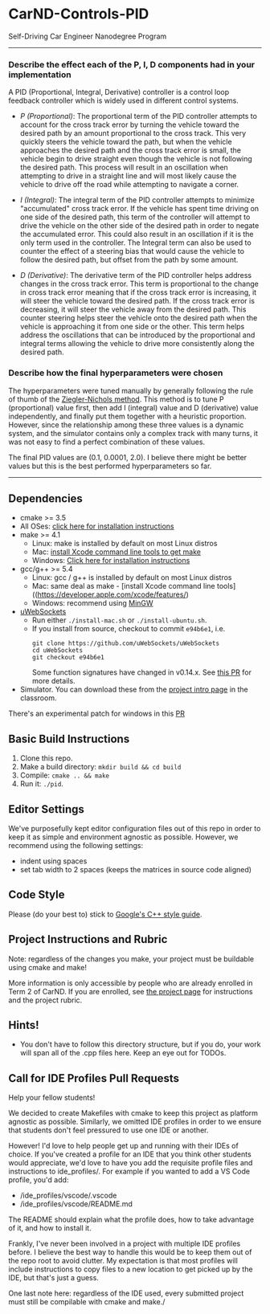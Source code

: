 # CarND-Controls-PID
Self-Driving Car Engineer Nanodegree Program

---
### Describe the effect each of the P, I, D components had in your implementation

A PID (Proportional, Integral, Derivative) controller is a control loop feedback controller which is widely used in different control systems.

- *P (Proportional)*: The proportional term of the PID controller attempts to account for the cross track error by turning the vehicle toward the desired path by an amount proportional to the cross track. This very quickly steers the vehicle toward the path, but when the vehicle approaches the desired path and the cross track error is small, the vehicle begin to drive straight even though the vehicle is not following the desired path. This process will result in an oscillation when attempting to drive in a straight line and will most likely cause the vehicle to drive off the road while attempting to navigate a corner.

- *I (Integral)*: The integral term of the PID controller attempts to minimize "accumulated" cross track error. If the vehicle has spent time driving on one side of the desired path, this term of the controller will attempt to drive the vehicle on the other side of the desired path in order to negate the accumulated error. This could also result in an oscillation if it is the only term used in the controller. The Integral term can also be used to counter the effect of a steering bias that would cause the vehicle to follow the desired path, but offset from the path by some amount.

- *D (Derivative)*: The derivative term of the PID controller helps address changes in the cross track error. This term is proportional to the change in cross track error meaning that if the cross track error is increasing, it will steer the vehicle toward the desired path. If the cross track error is decreasing, it will steer the vehicle away from the desired path. This counter steering helps steer the vehicle onto the desired path when the vehicle is approaching it from one side or the other. This term helps address the oscillations that can be introduced by the proportional and integral terms allowing the vehicle to drive more consistently along the desired path.

### Describe how the final hyperparameters were chosen

The hyperparameters were tuned manually by generally following the rule of thumb of the [Ziegler-Nichols method](https://en.wikipedia.org/wiki/Ziegler%E2%80%93Nichols_method). This method is to tune P (proportional) value first, then add I (integral) value and D (derivative) value independently, and finally put them together with a heuristic proportion. However, since the relationship among these three values is a dynamic system, and the simulator contains only a complex track with many turns, it was not easy to find a perfect combination of these values.

The final PID values are (0.1, 0.0001, 2.0). I believe there might be better values but this is the best performed hyperparameters so far.

---

## Dependencies

* cmake >= 3.5
 * All OSes: [click here for installation instructions](https://cmake.org/install/)
* make >= 4.1
  * Linux: make is installed by default on most Linux distros
  * Mac: [install Xcode command line tools to get make](https://developer.apple.com/xcode/features/)
  * Windows: [Click here for installation instructions](http://gnuwin32.sourceforge.net/packages/make.htm)
* gcc/g++ >= 5.4
  * Linux: gcc / g++ is installed by default on most Linux distros
  * Mac: same deal as make - [install Xcode command line tools]((https://developer.apple.com/xcode/features/)
  * Windows: recommend using [MinGW](http://www.mingw.org/)
* [uWebSockets](https://github.com/uWebSockets/uWebSockets)
  * Run either `./install-mac.sh` or `./install-ubuntu.sh`.
  * If you install from source, checkout to commit `e94b6e1`, i.e.
    ```
    git clone https://github.com/uWebSockets/uWebSockets
    cd uWebSockets
    git checkout e94b6e1
    ```
    Some function signatures have changed in v0.14.x. See [this PR](https://github.com/udacity/CarND-MPC-Project/pull/3) for more details.
* Simulator. You can download these from the [project intro page](https://github.com/udacity/self-driving-car-sim/releases) in the classroom.

There's an experimental patch for windows in this [PR](https://github.com/udacity/CarND-PID-Control-Project/pull/3)

## Basic Build Instructions

1. Clone this repo.
2. Make a build directory: `mkdir build && cd build`
3. Compile: `cmake .. && make`
4. Run it: `./pid`.

## Editor Settings

We've purposefully kept editor configuration files out of this repo in order to
keep it as simple and environment agnostic as possible. However, we recommend
using the following settings:

* indent using spaces
* set tab width to 2 spaces (keeps the matrices in source code aligned)

## Code Style

Please (do your best to) stick to [Google's C++ style guide](https://google.github.io/styleguide/cppguide.html).

## Project Instructions and Rubric

Note: regardless of the changes you make, your project must be buildable using
cmake and make!

More information is only accessible by people who are already enrolled in Term 2
of CarND. If you are enrolled, see [the project page](https://classroom.udacity.com/nanodegrees/nd013/parts/40f38239-66b6-46ec-ae68-03afd8a601c8/modules/f1820894-8322-4bb3-81aa-b26b3c6dcbaf/lessons/e8235395-22dd-4b87-88e0-d108c5e5bbf4/concepts/6a4d8d42-6a04-4aa6-b284-1697c0fd6562)
for instructions and the project rubric.

## Hints!

* You don't have to follow this directory structure, but if you do, your work
  will span all of the .cpp files here. Keep an eye out for TODOs.

## Call for IDE Profiles Pull Requests

Help your fellow students!

We decided to create Makefiles with cmake to keep this project as platform
agnostic as possible. Similarly, we omitted IDE profiles in order to we ensure
that students don't feel pressured to use one IDE or another.

However! I'd love to help people get up and running with their IDEs of choice.
If you've created a profile for an IDE that you think other students would
appreciate, we'd love to have you add the requisite profile files and
instructions to ide_profiles/. For example if you wanted to add a VS Code
profile, you'd add:

* /ide_profiles/vscode/.vscode
* /ide_profiles/vscode/README.md

The README should explain what the profile does, how to take advantage of it,
and how to install it.

Frankly, I've never been involved in a project with multiple IDE profiles
before. I believe the best way to handle this would be to keep them out of the
repo root to avoid clutter. My expectation is that most profiles will include
instructions to copy files to a new location to get picked up by the IDE, but
that's just a guess.

One last note here: regardless of the IDE used, every submitted project must
still be compilable with cmake and make./
